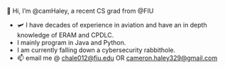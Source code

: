 👋 Hi, I’m @camHaley, a recent CS grad from @FIU
  
- 🛩 I have decades of experience in aviation and have an in depth knowledge of ERAM and CPDLC.
- I mainly program in Java and Python.
- I am currently falling down a cybersecurity rabbithole.
- 📫 email me @ chale012@fiu.edu OR cameron.haley329@gmail.com

